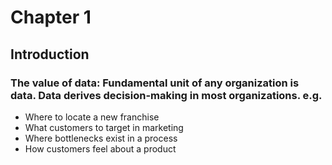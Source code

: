 # Chapter 1

## Introduction

### The value of data: Fundamental unit of any organization is data. Data derives decision-making in most organizations. e.g.

* Where to locate a new franchise
* What customers to target in marketing
* Where bottlenecks exist in a process
* How customers feel about a product
